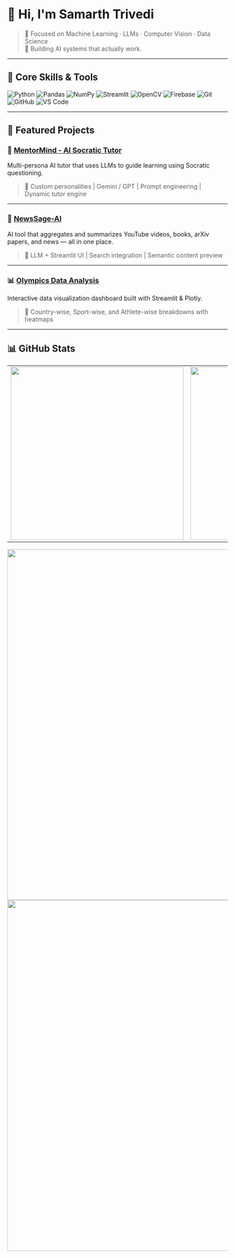# 👋 Hi, I'm Samarth Trivedi

> 🧠 Focused on Machine Learning · LLMs · Computer Vision · Data Science  
> 📍 Building AI systems that actually work.

---

## 🧠 Core Skills & Tools

![Python](https://img.shields.io/badge/-Python-05122A?style=flat&logo=python)
![Pandas](https://img.shields.io/badge/-Pandas-05122A?style=flat&logo=pandas)
![NumPy](https://img.shields.io/badge/-NumPy-05122A?style=flat&logo=numpy)
![Streamlit](https://img.shields.io/badge/-Streamlit-05122A?style=flat&logo=streamlit)
![OpenCV](https://img.shields.io/badge/-OpenCV-05122A?style=flat&logo=opencv)
![Firebase](https://img.shields.io/badge/-Firebase-05122A?style=flat&logo=firebase)
![Git](https://img.shields.io/badge/-Git-05122A?style=flat&logo=git)
![GitHub](https://img.shields.io/badge/-GitHub-05122A?style=flat&logo=github)
![VS Code](https://img.shields.io/badge/-VSCode-05122A?style=flat&logo=visual-studio-code)

---

## 🚀 Featured Projects

### 🤖 [MentorMind - AI Socratic Tutor](https://github.com/SamaT-rgb/-MentorMind---AI-Socratic-Tutor)
Multi-persona AI tutor that uses LLMs to guide learning using Socratic questioning.  
> 🔹 Custom personalities | Gemini / GPT | Prompt engineering | Dynamic tutor engine

---

### 🧠 [NewsSage-AI](https://github.com/SamaT-rgb/NewsSage-AI)
AI tool that aggregates and summarizes YouTube videos, books, arXiv papers, and news — all in one place.  
> 🔹 LLM + Streamlit UI | Search integration | Semantic content preview

---

### 📊 [Olympics Data Analysis](https://github.com/SamaT-rgb/Olympics_Analysis)
Interactive data visualization dashboard built with Streamlit & Plotly.  
> 🔹 Country-wise, Sport-wise, and Athlete-wise breakdowns with heatmaps

---



## 📊 GitHub Stats

<div align="center">

<!-- Row 1: Stats + Streak (side-by-side) -->
<table>
  <tr>
    <td><img src="https://github-readme-stats.vercel.app/api?username=SamaT-rgb&show_icons=true&theme=algolia&count_private=true&include_all_commits=true&v=1" width="395px"/></td>
    <td><img src="https://github-readme-streak-stats.herokuapp.com/?user=SamaT-rgb&theme=algolia&v=1" width="395px"/></td>
  </tr>
</table>

<!-- Row 2: Summary card full width -->
<img src="https://github-profile-summary-cards.vercel.app/api/cards/profile-details?username=SamaT-rgb&theme=algolia&v=1" width="800px" />

<!-- Row 3: Top languages -->
<img src="https://github-readme-stats.vercel.app/api/top-langs/?username=SamaT-rgb&layout=compact&theme=algolia&v=1" width="800px"/>

</div>


